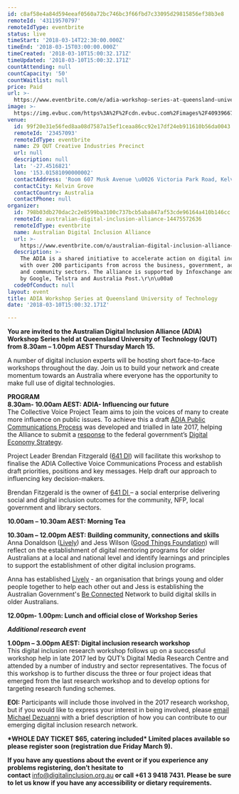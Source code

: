 ```yaml
---
id: c8af58e4a84d594eeaf0560a72bc746bc3f66fbd7c33095d29815856ef38b3e8
remoteId: '43119570797'
remoteIdType: eventbrite
status: live
timeStart: '2018-03-14T22:30:00.000Z'
timeEnd: '2018-03-15T03:00:00.000Z'
timeCreated: '2018-03-10T15:00:32.171Z'
timeUpdated: '2018-03-10T15:00:32.171Z'
countAttending: null
countCapacity: '50'
countWaitlist: null
price: Paid
url: >-
  https://www.eventbrite.com/e/adia-workshop-series-at-queensland-university-of-technology-tickets-43119570797?aff=ebapi
image: >-
  https://img.evbuc.com/https%3A%2F%2Fcdn.evbuc.com%2Fimages%2F40939667%2F180858582611%2F1%2Foriginal.jpg?s=07de69b6c1f8ae2a59f015169ab3d201
venue:
  id: 99f20e31e56fed8aa08d7587a15ef1ceaa86cc92e17df24eb911610b56da0043
  remoteId: '23457093'
  remoteIdType: eventbrite
  name: Z9 QUT Creative Industries Precinct
  url: null
  description: null
  lat: '-27.4516821'
  lon: '153.01581090000002'
  contactAddress: 'Room 607 Musk Avenue \u0026 Victoria Park Road, Kelvin Grove, QLD 4059'
  contactCity: Kelvin Grove
  contactCountry: Australia
  contactPhone: null
organizer:
  id: 798b03db270dac2c2e8599ba3100c737bcb5aba847af53cde96164a410b146cc
  remoteId: australian-digital-inclusion-alliance-14475572636
  remoteIdType: eventbrite
  name: Australian Digital Inclusion Alliance
  url: >-
    https://www.eventbrite.com/o/australian-digital-inclusion-alliance-14475572636
  description: >-
    The ADIA is a shared initiative to accelerate action on digital inclusion
    with over 200 participants from across the business, government, academic
    and community sectors. The alliance is supported by Infoxchange and backed
    by Google, Telstra and Australia Post.\r\n\u00a0
  codeOfConduct: null
layout: event
title: ADIA Workshop Series at Queensland University of Technology
date: '2018-03-10T15:00:32.171Z'

---
```

<P CLASS="MsoNormal"><STRONG>You are invited to the Australian Digital Inclusion Alliance (ADIA) Workshop Series held at Queensland University of Technology (QUT) from 8.30am – 1.00pm AEST Thursday March 15.</STRONG></P>
<P><SPAN>A number of digital inclusion experts will be hosting short face-to-face workshops throughout the day. Join us to build your network and create momentum towards an Australia where everyone has the opportunity to make full use of digital technologies.</SPAN></P>
<P><STRONG>PROGRAM<BR></STRONG><STRONG>8.30am- 10.00am AEST: ADIA- Influencing our future <BR></STRONG>The Collective Voice Project Team aims to join the voices of many to create more influence on public issues. To achieve this a draft <A HREF="https://docs.google.com/document/d/1QmBluIXnm_WdJgt9kwtV0nQZLafFiWkedt_jU7ngFVQ/edit?usp=sharing" TARGET="_blank" REL="noreferrer noopener nofollow noopener noreferrer nofollow">ADIA Public Communications Process</A> was developed and trialled in late 2017, helping the Alliance to submit a <A HREF="https://docs.google.com/document/d/1V_l55g6mJbzWFPpBlgOaHoNpeZSunH01i6lNsJRMg7k/edit?usp=sharing" TARGET="_blank" REL="noreferrer noopener nofollow noopener noreferrer nofollow">response</A> to the federal government’s <A HREF="https://industry.gov.au/innovation/Digital-Economy/Pages/default.aspx" TARGET="_blank" REL="noreferrer noopener nofollow noopener noreferrer nofollow">Digital Economy Strategy</A>.</P>
<P>Project Leader Brendan Fitzgerald (<A HREF="https://www.linkedin.com/in/brendan-fitzgerald-924020a/" TARGET="_blank" REL="noreferrer noopener nofollow noopener noreferrer nofollow">641 DI</A>) will facilitate this workshop to finalise the ADIA Collective Voice Communications Process and establish draft priorities, positions and key messages. Help draft our approach to influencing key decision-makers.</P>
<P CLASS="MsoNormal">Brendan Fitzgerald is the owner of <A HREF="https://www.linkedin.com/in/brendan-fitzgerald-924020a/" TARGET="_blank" REL="noreferrer noopener nofollow noopener noreferrer nofollow">641 DI </A>– a social enterprise delivering social and digital inclusion outcomes for the community, NFP, local government and library sectors.</P>
<P><STRONG>10.00am – 10.30am AEST: Morning Tea</STRONG></P>
<P><STRONG>10.30am – 12.00pm AEST: Building community, connections and skills<BR></STRONG>Anna Donaldson (<A HREF="http://www.lively.org.au/about-us/" TARGET="_blank" REL="noreferrer noopener nofollow noopener noreferrer nofollow">Lively</A>) and Jess Wilson (<A HREF="https://www.goodthingsfoundation.org.au/home" TARGET="_blank" REL="noreferrer noopener nofollow noopener noreferrer nofollow">Good Things Foundation</A>) will reflect on the establishment of digital mentoring programs for older Australians at a local and national level and identify learnings and principles to support the establishment of other digital inclusion programs. </P>
<P>Anna has established <A HREF="http://www.lively.org.au/about-us/" TARGET="_blank" REL="noreferrer noopener nofollow noopener noreferrer nofollow">Lively</A> - an organisation that brings young and older people together to help each other out and Jess is establishing the Australian Government's <A HREF="https://beconnected.esafety.gov.au/" TARGET="_blank" REL="noreferrer noopener nofollow noopener noreferrer nofollow">Be Connected</A> Network to build digital skills in older Australians.</P>
<P><STRONG>12.00pm- 1.00pm: Lunch and official close of Workshop Series</STRONG></P>
<P><EM><STRONG>Additional research event</STRONG></EM></P>
<P><STRONG>1.00pm – 3.00pm AEST: Digital inclusion research workshop<BR></STRONG>This digital inclusion research workshop follows up on a successful workshop help in late 2017 led by QUT’s Digital Media Research Centre and attended by a number of industry and sector representatives. The focus of this workshop is to further discuss the three or four project ideas that emerged from the last research workshop and to develop options for targeting research funding schemes.</P>
<P CLASS="MsoNormal"><STRONG>EOI:</STRONG> Participants will include those involved in the 2017 research workshop, but if you would like to express your interest in being involved, please <A HREF="mailto:m.dezuanni@qut.edu.au" TARGET="_blank" REL="noreferrer noopener nofollow noopener noreferrer nofollow">email Michael Dezuanni</A> with a brief description of how you can contribute to our emerging digital inclusion research network.</P>
<P><STRONG>*WHOLE DAY TICKET $65, catering included* Limited places available so please register soon (registration due Friday March 9). </STRONG></P>
<P CLASS="MsoNormal"><STRONG><SPAN>If you have any questions about the event or if you experience any problems registering, don’t hesitate to contact </SPAN></STRONG><A HREF="mailto:info@digitalinclusion.org.au" TARGET="_self" REL="nofollow"><SPAN>info@digitalinclusion.org.au</SPAN></A><STRONG><SPAN> or call +61 3 9418 7431. Please be sure to let us know if you have any accessibility or dietary requirements.</SPAN></STRONG></P>
